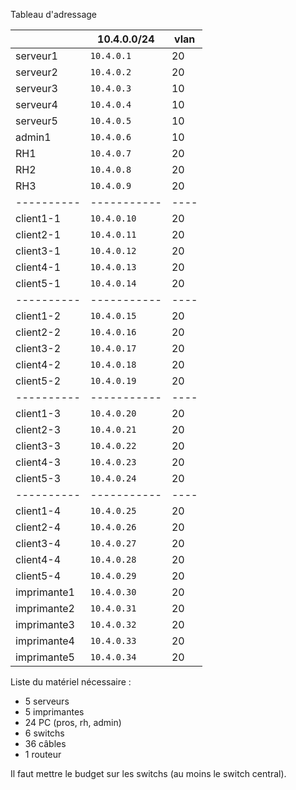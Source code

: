 ﻿
Tableau d'adressage

|            | 10.4.0.0/24 | vlan |
| ---------- | ----------- | ---- |
| serveur1   |  `10.4.0.1` |   20 |
| serveur2   |  `10.4.0.2` |   20 |
| serveur3   |  `10.4.0.3` |   10 |
| serveur4   |  `10.4.0.4` |   10 |
| serveur5   |  `10.4.0.5` |   10 |
| admin1     |  `10.4.0.6` |   10 |
| RH1        |  `10.4.0.7` |   20 |
| RH2        |  `10.4.0.8` |   20 |
| RH3        |  `10.4.0.9` |   20 |
| ---------- | ----------- | ---- |
| client1-1  | `10.4.0.10` |   20 |
| client2-1  | `10.4.0.11` |   20 |
| client3-1  | `10.4.0.12` |   20 |
| client4-1  | `10.4.0.13` |   20 |
| client5-1  | `10.4.0.14` |   20 |
| ---------- | ----------- | ---- |
| client1-2  | `10.4.0.15` |   20 |
| client2-2  | `10.4.0.16` |   20 |
| client3-2  | `10.4.0.17` |   20 |
| client4-2  | `10.4.0.18` |   20 |
| client5-2  | `10.4.0.19` |   20 |
| ---------- | ----------- | ---- |
| client1-3  | `10.4.0.20` |   20 |
| client2-3  | `10.4.0.21` |   20 |
| client3-3  | `10.4.0.22` |   20 |
| client4-3  | `10.4.0.23` |   20 |
| client5-3  | `10.4.0.24` |   20 |
| ---------- | ----------- | ---- |
| client1-4  | `10.4.0.25` |   20 |
| client2-4  | `10.4.0.26` |   20 |
| client3-4  | `10.4.0.27` |   20 |
| client4-4  | `10.4.0.28` |   20 |
| client5-4  | `10.4.0.29` |   20 |
| imprimante1| `10.4.0.30` |   20 |
| imprimante2| `10.4.0.31` |   20 |
| imprimante3| `10.4.0.32` |   20 |
| imprimante4| `10.4.0.33` |   20 |
| imprimante5| `10.4.0.34` |   20 |

Liste du matériel nécessaire :

-   5 serveurs
-   5 imprimantes
-   24 PC (pros, rh, admin)
-   6 switchs
-   36 câbles
-   1 routeur

Il faut mettre le budget sur les switchs (au moins le switch central).
